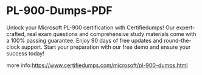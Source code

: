 # PL-900-Dumps-PDF
Unlock your Microsoft PL-900 certification with Certifiedumps! Our expert-crafted, real exam questions and comprehensive study materials come with a 100% passing guarantee. Enjoy 90 days of free updates and round-the-clock support. Start your preparation with our free demo and ensure your success today!

more info:https://www.certifiedumps.com/microsoft/pl-900-dumps.html
